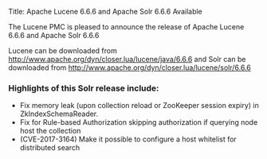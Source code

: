 Title: Apache Lucene 6.6.6 and Apache Solr 6.6.6 Available

The Lucene PMC is pleased to announce the release of Apache Lucene 6.6.6 and Apache Solr 6.6.6

Lucene can be downloaded from <http://www.apache.org/dyn/closer.lua/lucene/java/6.6.6>
and Solr can be downloaded from <http://www.apache.org/dyn/closer.lua/lucene/solr/6.6.6>

### Highlights of this Solr release include:

 * Fix memory leak (upon collection reload or ZooKeeper session expiry) in ZkIndexSchemaReader.
 * Fix for Rule-based Authorization skipping authorization if querying node host the collection
 * (CVE-2017-3164) Make it possible to configure a host whitelist for distributed search

